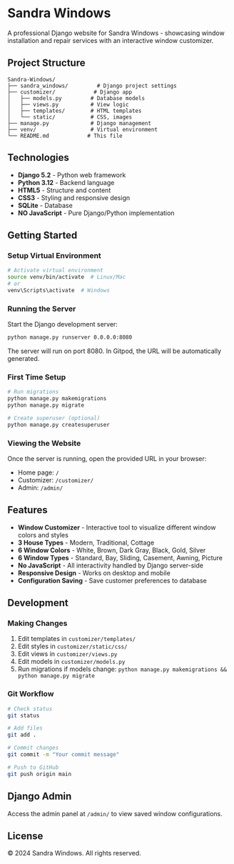 # Sandra Windows

A professional Django website for Sandra Windows - showcasing window installation and repair services with an interactive window customizer.

## Project Structure

```
Sandra-Windows/
├── sandra_windows/         # Django project settings
├── customizer/            # Django app
│   ├── models.py         # Database models
│   ├── views.py          # View logic
│   ├── templates/        # HTML templates
│   └── static/           # CSS, images
├── manage.py             # Django management
├── venv/                 # Virtual environment
└── README.md            # This file
```

## Technologies

- **Django 5.2** - Python web framework
- **Python 3.12** - Backend language
- **HTML5** - Structure and content
- **CSS3** - Styling and responsive design
- **SQLite** - Database
- **NO JavaScript** - Pure Django/Python implementation

## Getting Started

### Setup Virtual Environment

```bash
# Activate virtual environment
source venv/bin/activate  # Linux/Mac
# or
venv\Scripts\activate  # Windows
```

### Running the Server

Start the Django development server:

```bash
python manage.py runserver 0.0.0.0:8080
```

The server will run on port 8080. In Gitpod, the URL will be automatically generated.

### First Time Setup

```bash
# Run migrations
python manage.py makemigrations
python manage.py migrate

# Create superuser (optional)
python manage.py createsuperuser
```

### Viewing the Website

Once the server is running, open the provided URL in your browser:
- Home page: `/`
- Customizer: `/customizer/`
- Admin: `/admin/`

## Features

- **Window Customizer** - Interactive tool to visualize different window colors and styles
- **3 House Types** - Modern, Traditional, Cottage
- **6 Window Colors** - White, Brown, Dark Gray, Black, Gold, Silver
- **6 Window Types** - Standard, Bay, Sliding, Casement, Awning, Picture
- **No JavaScript** - All interactivity handled by Django server-side
- **Responsive Design** - Works on desktop and mobile
- **Configuration Saving** - Save customer preferences to database

## Development

### Making Changes

1. Edit templates in `customizer/templates/`
2. Edit styles in `customizer/static/css/`
3. Edit views in `customizer/views.py`
4. Edit models in `customizer/models.py`
5. Run migrations if models change: `python manage.py makemigrations && python manage.py migrate`

### Git Workflow

```bash
# Check status
git status

# Add files
git add .

# Commit changes
git commit -m "Your commit message"

# Push to GitHub
git push origin main
```

## Django Admin

Access the admin panel at `/admin/` to view saved window configurations.

## License

© 2024 Sandra Windows. All rights reserved.
